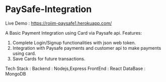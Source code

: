 # PaySafe-Integration
Live Demo : https://roiim-paysafe1.herokuapp.com/

A Basic Payment Integration using Card via Paysafe api.
Features:
1. Complete Login/Signup functionalities with json web token.
2. Integration with Paysafe payments and customer api to make payments using card.
3. Save Cards for future transactions.


Tech Stack : 
Backend : Nodejs,Express
FrontEnd : React
DataBase : MongoDB
